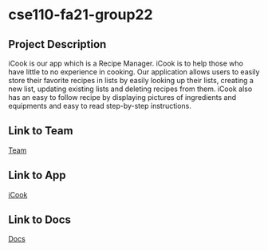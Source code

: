 # cse110-fa21-group22

## Project Description

iCook is our app which is a Recipe Manager. iCook is to help those who have little to no experience in cooking. Our application allows users to easily store their favorite recipes in lists by easily looking up their lists, creating a new list, updating existing lists and deleting recipes from them. iCook also has an easy to follow recipe by displaying pictures of ingredients and equipments and easy to read step-by-step instructions.

## Link to Team

[Team](./admin/team.md)

## Link to App

[iCook](https://icookfood.netlify.app/webpages/home.html)

## Link to Docs

[Docs](https://demyinn00.github.io/group22xjsdocs/)
